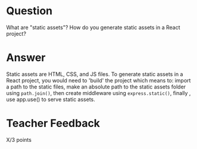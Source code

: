 # Question

What are "static assets"? How do you generate static assets in a React project?

# Answer
Static assets are HTML, CSS, and JS files. To generate static assets in a React project, you would need to 'build' the project which means to: import a path to the static files, make an absolute path to the static assets folder using `path.join()`, then create middleware using `express.static()`, finally , use app.use() to serve static assets.
# Teacher Feedback

X/3 points
